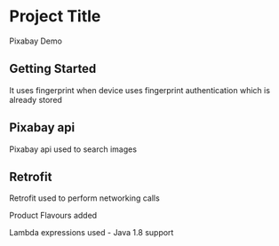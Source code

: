 # Project Title
Pixabay Demo
## Getting Started
It uses fingerprint when device uses fingerprint authentication which is already stored
## Pixabay api
Pixabay api used to search images
## Retrofit
Retrofit used to perform networking calls

Product Flavours added

Lambda expressions used - Java 1.8 support

